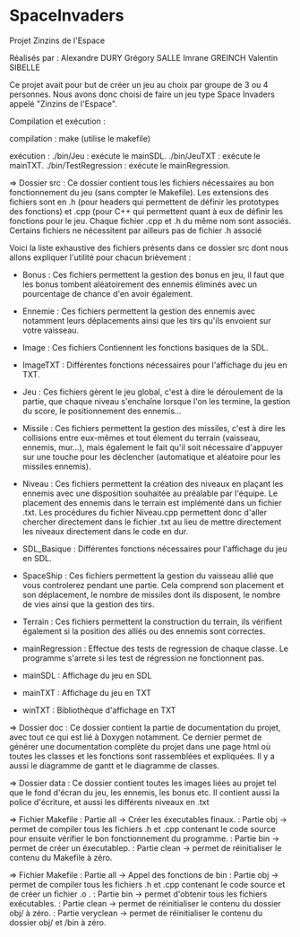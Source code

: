 # SpaceInvaders
Projet Zinzins de l'Espace

Réalisés par : 
Alexandre DURY
Grégory SALLE
Imrane GREINCH 
Valentin SIBELLE

Ce projet avait pour but de créer un jeu au choix par groupe de 3 ou 4 personnes.
Nous avons donc choisi de faire un jeu type Space Invaders appelé "Zinzins de l'Espace".

Compilation et exécution :

compilation : make (utilise le makefile)

exécution : ./bin/Jeu : exécute le mainSDL. 
            ./bin/JeuTXT : exécute le mainTXT.
            ./bin/TestRegression : exécute le mainRegression.

=> Dossier src : Ce dossier contient tous les fichiers nécessaires au bon fonctionnement du jeu
(sans compter le Makefile). Les extensions des fichiers sont en .h (pour headers qui permettent de 
définir les prototypes des fonctions) et .cpp (pour C++ qui permettent quant à eux de définir
les fonctions pour le jeu. Chaque fichier .cpp et .h du même nom sont associés. Certains fichiers
ne nécessitent par ailleurs pas de fichier .h associé

Voici la liste exhaustive des fichiers présents dans ce dossier src dont nous allons expliquer
l'utilité pour chacun brièvement :

- Bonus : Ces fichiers permettent la gestion des bonus en jeu, il faut que les bonus tombent
aléatoirement des ennemis éliminés avec un pourcentage de chance d'en avoir également.

- Ennemie : Ces fichiers permettent la gestion des ennemis avec notamment leurs déplacements 
ainsi que les tirs qu'ils envoient sur votre vaisseau.


- Image : Ces fichiers Contiennent les fonctions basiques de la SDL.

- ImageTXT : Différentes fonctions nécessaires pour l'affichage du jeu en TXT.

- Jeu : Ces fichiers gèrent le jeu global, c'est à dire le déroulement de la partie, que chaque
niveau s'enchaîne lorsque l'on les termine, la gestion du score, le positionnement des ennemis...

- Missile : Ces fichiers permettent la gestion des missiles, c'est à dire les collisions entre
eux-mêmes et tout élement du terrain (vaisseau, ennemis, mur...), mais également le fait qu'il
soit nécessaire d'appuyer sur une touche pour les déclencher (automatique et aléatoire pour les 
missiles ennemis).

- Niveau : Ces fichiers permettent la création des niveaux en plaçant les ennemis avec une 
disposition souhaitée au préalable par l'équipe. Le placement des ennemis dans le terrain est
implémenté dans un fichier .txt. Les procédures du fichier Niveau.cpp permettent donc d'aller 
chercher directement dans le fichier .txt au lieu de mettre directement les niveaux directement
dans le code en dur.

- SDL_Basique : Différentes fonctions nécessaires pour l'affichage du jeu en SDL.

- SpaceShip : Ces fichiers permettent la gestion du vaisseau allié que vous controlerez pendant
une partie. Cela comprend son placement et son déplacement, le nombre de missiles dont ils disposent, le nombre de
vies ainsi que la gestion des tirs.

- Terrain : Ces fichiers permettent la construction du terrain, ils vérifient également si la 
position des alliés ou des ennemis sont correctes.

- mainRegression : Effectue des tests de regression de chaque classe. Le programme s'arrete si les test de régression ne fonctionnent pas.

- mainSDL : Affichage du jeu en SDL

- mainTXT : Affichage du jeu en TXT

- winTXT : Bibliothèque d'affichage en TXT



=> Dossier doc : Ce dossier contient la partie de documentation du projet, avec tout ce qui
est lié à Doxygen notamment. Ce dernier permet de générer une documentation complète du projet 
dans une page html où toutes les classes et les fonctions sont rassemblées et expliquées. 
Il y a aussi le diagramme de gantt et le diagramme de classes.



=> Dossier data : Ce dossier contient toutes les images liées au projet tel que le
fond d'écran du jeu, les ennemis, les bonus etc. 
Il contient aussi la police d'écriture, et aussi les différents niveaux en .txt

=> Fichier Makefile : Partie all -> Créer les éxecutables finaux.
            : Partie obj -> permet de compiler tous les fichiers .h et .cpp contenant le code 
                    source pour ensuite vérifier le bon fonctionnement du programme.
            : Partie bin -> permet de créer un éxecutablep.
            : Partie clean -> permet de réinitialiser le contenu du Makefile à zéro.

=> Fichier Makefile : Partie all -> Appel des fonctions de bin
            : Partie obj -> permet de compiler tous les fichiers .h et .cpp contenant le code 
                            source et de créer un fichier .o .
            : Partie bin -> permet d'obtenir tous les fichiers exécutables.
            : Partie clean -> permet de réinitialiser le contenu du dossier obj/ à zéro.
	    : Partie veryclean -> permet de réinitialiser le contenu du dossier obj/ et /bin à zéro.



